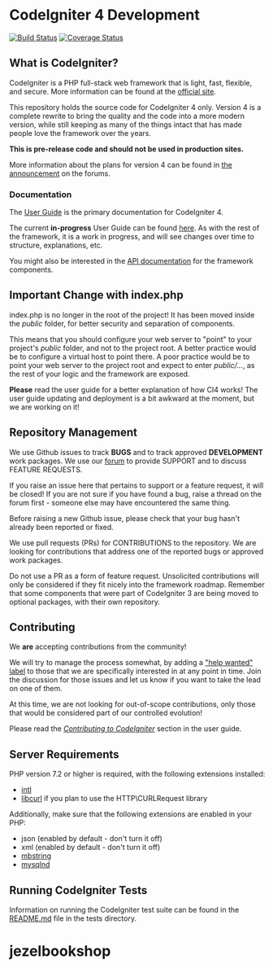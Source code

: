 # CodeIgniter 4 Development

[![Build Status](https://travis-ci.org/codeigniter4/CodeIgniter4.svg?branch=develop)](https://travis-ci.org/codeigniter4/CodeIgniter4)
[![Coverage Status](https://coveralls.io/repos/github/codeigniter4/CodeIgniter4/badge.svg?branch=develop)](https://coveralls.io/github/codeigniter4/CodeIgniter4?branch=develop)
<br>

## What is CodeIgniter?

CodeIgniter is a PHP full-stack web framework that is light, fast, flexible, and secure. 
More information can be found at the [official site](http://codeigniter.com).

This repository holds the source code for CodeIgniter 4 only. 
Version 4 is a complete rewrite to bring the quality and the code into a more modern version, 
while still keeping as many of the things intact that has made people love the framework over the years. 

**This is pre-release code and should not be used in production sites.**

More information about the plans for version 4 can be found in [the announcement](http://forum.codeigniter.com/thread-62615.html) on the forums.

### Documentation

The [User Guide](https://codeigniter4.github.io/userguide/) is the primary documentation for CodeIgniter 4. 

The current **in-progress** User Guide can be found [here](https://codeigniter4.github.io/CodeIgniter4/). 
As with the rest of the framework, it is a work in progress, and will see changes over time to structure, explanations, etc.

You might also be interested in the [API documentation](https://codeigniter4.github.io/api/) for the framework components.

## Important Change with index.php

index.php is no longer in the root of the project! It has been moved inside the *public* folder,
for better security and separation of components.

This means that you should configure your web server to "point" to your project's *public* folder, and
not to the project root. A better practice would be to configure a virtual host to point there. A poor practice would be to point your web server to the project root and expect to enter *public/...*, as the rest of your logic and the
framework are exposed.

**Please** read the user guide for a better explanation of how CI4 works!
The user guide updating and deployment is a bit awkward at the moment, but we are working on it!

## Repository Management

We use Github issues to track **BUGS** and to track approved **DEVELOPMENT** work packages.
We use our [forum](http://forum.codeigniter.com) to provide SUPPORT and to discuss
FEATURE REQUESTS.

If you raise an issue here that pertains to support or a feature request, it will
be closed! If you are not sure if you have found a bug, raise a thread on the forum first -
someone else may have encountered the same thing.

Before raising a new Github issue, please check that your bug hasn't already
been reported or fixed. 

We use pull requests (PRs) for CONTRIBUTIONS to the repository.
We are looking for contributions that address one of the reported bugs or
approved work packages.

Do not use a PR as a form of feature request.
Unsolicited contributions will only be considered if they fit nicely
into the framework roadmap.
Remember that some components that were part of CodeIgniter 3 are being moved
to optional packages, with their own repository.

## Contributing

We **are** accepting contributions from the community!

We will try to manage the process somewhat, by adding a ["help wanted" label](https://github.com/codeigniter4/CodeIgniter4/labels/help%20wanted) to those that we are 
specifically interested in at any point in time. Join the discussion for those issues and let us know 
if you want to take the lead on one of them.

At this time, we are not looking for out-of-scope contributions, only those that would be considered part of our controlled evolution!

Please read the [*Contributing to CodeIgniter*](https://github.com/codeigniter4/CodeIgniter4/blob/develop/CONTRIBUTING.md) section in the user guide.

## Server Requirements

PHP version 7.2 or higher is required, with the following extensions installed: 


- [intl](http://php.net/manual/en/intl.requirements.php)
- [libcurl](http://php.net/manual/en/curl.requirements.php) if you plan to use the HTTP\CURLRequest library

Additionally, make sure that the following extensions are enabled in your PHP:

- json (enabled by default - don't turn it off)
- xml (enabled by default - don't turn it off)
- [mbstring](http://php.net/manual/en/mbstring.installation.php)
- [mysqlnd](http://php.net/manual/en/mysqlnd.install.php)

## Running CodeIgniter Tests

Information on running the CodeIgniter test suite can be found in the [README.md](tests/README.md) file in the tests directory.
# jezelbookshop
